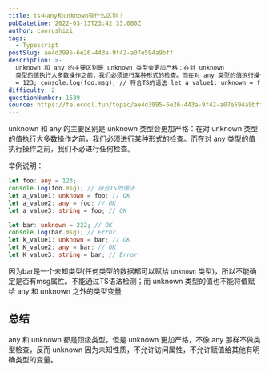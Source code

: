 ```yaml
---
title: ts中any和unknown有什么区别？
pubDatetime: 2022-03-13T23:42:33.000Z
author: caorushizi
tags:
  - Typescript
postSlug: ae4d3995-6e26-443a-9f42-a07e594a9bff
description: >-
  unknown 和 any 的主要区别是 unknown 类型会更加严格：在对 unknown
  类型的值执行大多数操作之前，我们必须进行某种形式的检查。而在对 any 类型的值执行操作之前，我们不必进行任何检查。 举例说明： let foo: any
  = 123; console.log(foo.msg); // 符合TS的语法 let a_value1: unknown = foo; // OK
difficulty: 2
questionNumber: 1539
source: https://fe.ecool.fun/topic/ae4d3995-6e26-443a-9f42-a07e594a9bff
---
```


unknown 和 any 的主要区别是 unknown 类型会更加严格：在对 unknown 类型的值执行大多数操作之前，我们必须进行某种形式的检查。而在对 any 类型的值执行操作之前，我们不必进行任何检查。

举例说明：

```ts
let foo: any = 123;
console.log(foo.msg); // 符合TS的语法
let a_value1: unknown = foo; // OK
let a_value2: any = foo; // OK
let a_value3: string = foo; // OK

let bar: unknown = 222; // OK
console.log(bar.msg); // Error
let k_value1: unknown = bar; // OK
let K_value2: any = bar; // OK
let K_value3: string = bar; // Error
```

因为bar是一个未知类型(任何类型的数据都可以赋给 `unknown` 类型)，所以不能确定是否有msg属性。不能通过TS语法检测；而 unknown 类型的值也不能将值赋给 any 和 unknown 之外的类型变量

## 总结

any 和 unknown 都是顶级类型，但是 unknown 更加严格，不像 any 那样不做类型检查，反而 unknown 因为未知性质，不允许访问属性，不允许赋值给其他有明确类型的变量。

